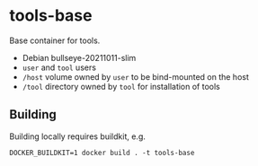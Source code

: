 # tools-base

Base container for tools.

 * Debian bullseye-20211011-slim
 * `user` and `tool` users
 * `/host` volume owned by `user` to be bind-mounted on the host
 * `/tool` directory owned by `tool` for installation of tools

## Building

Building locally requires buildkit, e.g.

```DOCKER_BUILDKIT=1 docker build . -t tools-base```
